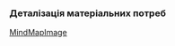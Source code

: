 ### Деталізація матеріальних потреб
[MindMapImage](https://github.com/oleksandrblazhko/ai204-palona/blob/ai204-palona_with_laboratory_work_1/1.1.2-MaterialNeedsDetails/MindMapExample.jpg)
